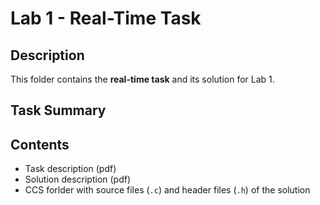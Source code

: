 # Lab 1 - Real-Time Task

## Description
This folder contains the **real-time task** and its solution for Lab 1.

## Task Summary
<!-- Add a short description of the task here, e.g., how the buttons behave, what hardware is controlled, etc. -->

## Contents
- Task description (pdf)
- Solution description (pdf)
- CCS forlder with source files (`.c`) and header files (`.h`) of the solution
